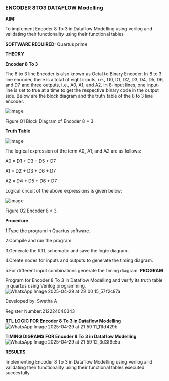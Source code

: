 ### ENCODER 8TO3 DATAFLOW Modelling

**AIM:**

To implement  Encoder 8 To 3 in Dataflow Modelling using verilog and validating their functionality using their functional tables

**SOFTWARE REQUIRED:** Quartus prime

**THEORY**

**Encoder 8 To 3**

The 8 to 3 line Encoder is also known as Octal to Binary Encoder. In 8 to 3 line encoder, there is a total of eight inputs, i.e., D0, D1, D2, D3, D4, D5, D6, and D7 and three outputs, i.e., A0, A1, and A2. In 8-input lines, one input-line is set to true at a time to get the respective binary code in the output side. Below are the block diagram and the truth table of the 8 to 3 line encoder.

![image](https://github.com/naavaneetha/ENCODER8TO3DATAFLOW/assets/154305477/0bc242c1-eb9e-4c47-afe5-30428470efc3)

Figure 01  Block Diagram of Encoder 8 * 3

**Truth Table**

![image](https://github.com/naavaneetha/ENCODER8TO3DATAFLOW/assets/154305477/35496b14-ae6e-4cd1-9abd-d6736b576575)

The logical expression of the term A0, A1, and A2 are as follows:

A0 = D1 + D3 + D5 + D7

A1 = D2 + D3 + D6 + D7

A2 = D4 + D5 + D6 + D7

Logical circuit of the above expressions is given below:

![image](https://github.com/naavaneetha/ENCODER8TO3DATAFLOW/assets/154305477/95acaee6-c873-4c75-89eb-ef09fb158053)

Figure 02  Encoder 8 * 3

**Procedure**

1.Type the program in Quartus software.

2.Compile and run the program.

3.Generate the RTL schematic and save the logic diagram.

4.Create nodes for inputs and outputs to generate the timing diagram.

5.For different input combinations generate the timing diagram.
**PROGRAM**

Program for Encoder 8 To 3 in Dataflow Modelling and verify its truth table in quartus using Verilog programming. 
![WhatsApp Image 2025-04-29 at 22 00 15_57f2c87a](https://github.com/user-attachments/assets/752ac18b-f188-4b72-a785-a3244a7a903d)

Developed by: Swetha A

Register Number:212224040343

**RTL LOGIC FOR Encoder 8 To 3 in Dataflow Modelling**
![WhatsApp Image 2025-04-29 at 21 59 11_11fd429b](https://github.com/user-attachments/assets/867f5122-2b56-44cf-bff6-eee98d48300f)

**TIMING DIGRAMS FOR Encoder 8 To 3 in Dataflow Modelling**
![WhatsApp Image 2025-04-29 at 21 59 12_3d3f9e5a](https://github.com/user-attachments/assets/612193e0-613f-4d20-bfa5-aff341752f25)


**RESULTS**

Implementing Encoder 8 To 3 in Dataflow Modelling using verilog and validating their functionality using their functional tables executed succesfully.




